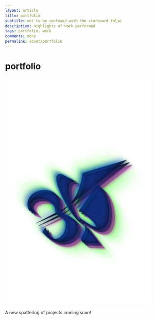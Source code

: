 ```yaml
---
layout: article
title: portfolio
subtitle: not to be confused with the starboard folio
description: highlights of work performed
tags: portfolio, work
comments: none
permalink: about/portfolio
---
```


# portfolio

![G3C](assets/img/2022-kb3c-schemaz.png "G3C")

A new spattering of projects coming soon!

